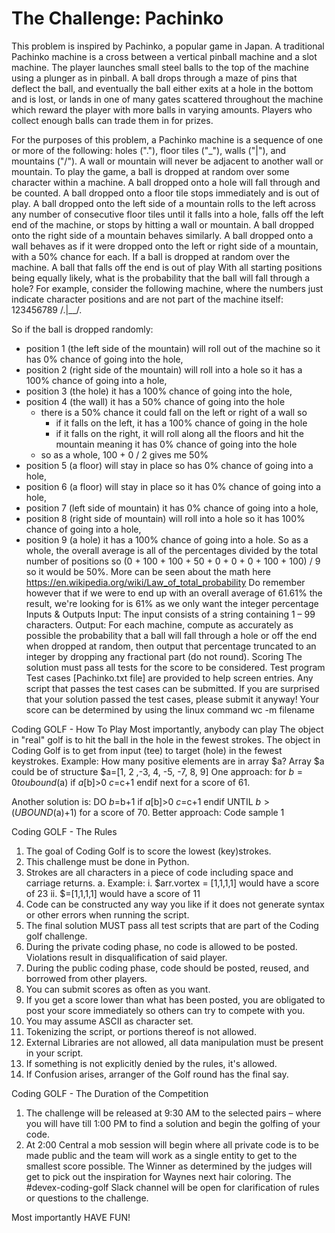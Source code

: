 # The Challenge:  Pachinko

This problem is inspired by Pachinko, a popular game in Japan. A traditional Pachinko machine is a cross between a vertical pinball machine and a slot machine. The player launches small steel balls to the top of the machine using a plunger as in pinball. A ball drops through a maze of pins that deflect the ball, and eventually the ball either exits at a hole in the bottom and is lost, or lands in one of many gates scattered throughout the machine which reward the player with more balls in varying amounts. Players who collect enough balls can trade them in for prizes.

For the purposes of this problem, a Pachinko machine is a sequence of one or more of the following: holes ("."), floor tiles ("_"), walls ("|"), and mountains ("/\"). 
A wall or mountain will never be adjacent to another wall or mountain. To play the game, a ball is dropped at random over some character within a machine.
A ball dropped onto a hole will fall through and be counted.
A ball dropped onto a floor tile stops immediately and is out of play. 
A ball dropped onto the left side of a mountain rolls to the left across any number of consecutive floor tiles until it falls into a hole, falls off the left end of the machine, or stops by hitting a wall or mountain. 
A ball dropped onto the right side of a mountain behaves similarly. 
A ball dropped onto a wall behaves as if it were dropped onto the left or right side of a mountain, with a 50% chance for each. If a ball is dropped at random over the machine. 
A ball that falls off the end is out of play
With all starting positions being equally likely, what is the probability that the ball will fall through a hole?
For example, consider the following machine, where the numbers just indicate character positions and are not part of the machine itself:
123456789
/\.|__/\.

So if the ball is dropped randomly:
- position 1 (the left side of the mountain) will roll out of the machine so it has 0% chance of going into the hole, 
- position 2 (right side of the mountain) will roll into a hole so it has a 100% chance of going into a hole, 
- position 3 (the hole) it has a 100% chance of going into the hole, 
- position 4 (the wall) it has a 50% chance of going into the hole
    - there is a 50% chance it could fall on the left or right of a wall so
	    - if it falls on the left, it has a 100% chance of going in the hole
	    - if it falls on the right, it will roll along all the floors and hit the mountain meaning it has 0% chance of going into the hole 
	- so as a whole, 100 + 0 / 2 gives me 50%
- position 5 (a floor) will stay in place so has 0% chance of going into a hole, 
- position 6 (a floor) will stay in place so it has 0% chance of going into a hole, 
- position 7 (left side of mountain) it has 0% chance of going into a hole, 
- position 8 (right side of mountain) will roll into a hole so it has 100% chance of going into a hole, 
- position 9 (a hole) it has a 100% chance of going into a hole.
So as a whole, the overall average is all of the percentages divided by the total number of positions so (0 + 100 + 100 + 50 + 0 + 0 + 0 + 100 + 100) / 9 so it would be 50%. More can be seen about the math here https://en.wikipedia.org/wiki/Law_of_total_probability
Do remember however that if we were to end up with an overall average of 61.61% the result, we're looking for is 61% as we only want the integer percentage
Inputs & Outputs
Input: The input consists of a string containing 1 – 99 characters.
Output: For each machine, compute as accurately as possible the probability that a ball will fall through a hole or off the end when dropped at random, then output that percentage truncated to an integer by dropping any fractional part (do not round).
Scoring
The solution must pass all tests for the score to be considered.
Test program
Test cases [Pachinko.txt file] are provided to help screen entries.
Any script that passes the test cases can be submitted. If you are surprised that your solution passed the test cases, please submit it anyway! 
Your score can be determined by using the linux command 
	wc -m filename

Coding GOLF - How To Play
Most importantly, anybody can play
The object in "real" golf is to hit the ball in the hole in the fewest strokes. The object in Coding Golf is to get from input (tee) to target (hole) in the fewest keystrokes.
Example: How many positive elements are in array $a?
Array $a could be of structure $a=[1, 2 ,-3, 4, -5, -7, 8, 9]
One approach:
for $b=0 to ubound($a)
  if $a[$b]>0
    $c=$c+1
  endif
next
for a score of 61.

Another solution is:
DO
  $b=$b+1
  if $a[$b]>0
    $c=$c+1
  endif
UNTIL $b>(UBOUND($a)+1)
for a score of 70.
Better approach: Code sample 1

Coding GOLF - The Rules
1)	The goal of Coding Golf is to score the lowest (key)strokes.
2)	This challenge must be done in Python.
3)	Strokes are all characters in a piece of code including space and carriage returns. 
a.	Example: 
i.	$arr.vortex = [1,1,1,1]  would have a score of 23
ii.	$=[1,1,1,1] would have a score of 11
4)	Code can be constructed any way you like if it does not generate syntax or other errors when running the script.
5)	The final solution MUST pass all test scripts that are part of the Coding golf challenge.
6)	During the private coding phase, no code is allowed to be posted. Violations result in disqualification of said player.
7)	During the public coding phase, code should be posted, reused, and borrowed from other players.
8)	You can submit scores as often as you want. 
9)	If you get a score lower than what has been posted, you are obligated to post your score immediately so others can try to compete with you. 
10)	You may assume ASCII as character set. 
11)	Tokenizing the script, or portions thereof is not allowed. 
12)	External Libraries are not allowed, all data manipulation must be present in your script.
13)	If something is not explicitly denied by the rules, it's allowed.
14)	If Confusion arises, arranger of the Golf round has the final say.

Coding GOLF - The Duration of the Competition

1)	The challenge will be released at 9:30 AM to the selected pairs – where you will have till 1:00 PM to find a solution and begin the golfing of your code.
2)	At 2:00 Central a mob session will begin where all private code is to be made public and the team will work as a single entity to get to the smallest score possible.
The Winner as determined by the judges will get to pick out the inspiration for Waynes next hair coloring.
The #devex-coding-golf Slack channel will be open for clarification of rules or questions to the challenge.


Most importantly HAVE FUN!
